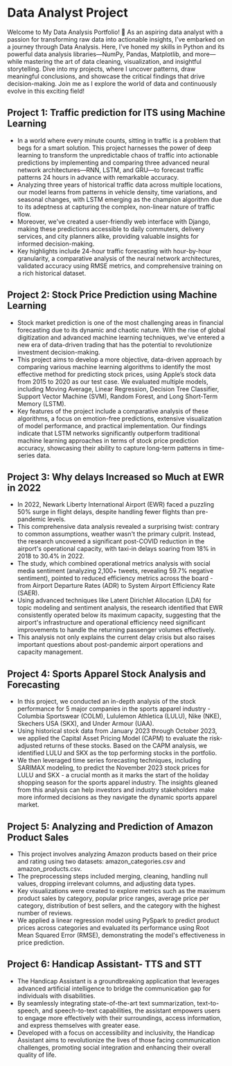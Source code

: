 # Data Analyst Project

Welcome to My Data Analysis Portfolio! 🚀 As an aspiring data analyst with a passion for transforming raw data into actionable insights, I’ve embarked on a journey through Data Analysis. Here, I’ve honed my skills in Python and its powerful data analysis libraries—NumPy, Pandas, Matplotlib, and more—while mastering the art of data cleaning, visualization, and insightful storytelling. Dive into my projects, where I uncover patterns, draw meaningful conclusions, and showcase the critical findings that drive decision-making. Join me as I explore the world of data and continuously evolve in this exciting field!

## Project 1: Traffic prediction for ITS using Machine Learning

* In a world where every minute counts, sitting in traffic is a problem that begs for a smart solution. This project harnesses the power of deep learning to transform the unpredictable chaos of traffic into actionable predictions by implementing and comparing three advanced neural network architectures—RNN, LSTM, and GRU—to forecast traffic patterns 24 hours in advance with remarkable accuracy. 
* Analyzing three years of historical traffic data across multiple locations, our model learns from patterns in vehicle density, time variations, and seasonal changes, with LSTM emerging as the champion algorithm due to its adeptness at capturing the complex, non-linear nature of traffic flow. 
* Moreover, we've created a user-friendly web interface with Django, making these predictions accessible to daily commuters, delivery services, and city planners alike, providing valuable insights for informed decision-making. 
* Key highlights include 24-hour traffic forecasting with hour-by-hour granularity, a comparative analysis of the neural network architectures, validated accuracy using RMSE metrics, and comprehensive training on a rich historical dataset.

## Project 2: Stock Price Prediction using Machine Learning
* Stock market prediction is one of the most challenging areas in financial forecasting due to its dynamic and chaotic nature. With the rise of global digitization and advanced machine learning techniques, we've entered a new era of data-driven trading that has the potential to revolutionize investment decision-making.
* This project aims to develop a more objective, data-driven approach by comparing various machine learning algorithms to identify the most effective method for predicting stock prices, using Apple’s stock data from 2015 to 2020 as our test case. We evaluated multiple models, including Moving Average, Linear Regression, Decision Tree Classifier, Support Vector Machine (SVM), Random Forest, and Long Short-Term Memory (LSTM).
* Key features of the project include a comparative analysis of these algorithms, a focus on emotion-free predictions, extensive visualization of model performance, and practical implementation. Our findings indicate that LSTM networks significantly outperform traditional machine learning approaches in terms of stock price prediction accuracy, showcasing their ability to capture long-term patterns in time-series data.

## Project 3: Why delays Increased so Much at EWR in 2022
* In 2022, Newark Liberty International Airport (EWR) faced a puzzling 50% surge in flight delays, despite handling fewer flights than pre-pandemic levels.
* This comprehensive data analysis revealed a surprising twist: contrary to common assumptions, weather wasn't the primary culprit. Instead, the research uncovered a significant post-COVID reduction in the airport's operational capacity, with taxi-in delays soaring from 18% in 2018 to 30.4% in 2022.
* The study, which combined operational metrics analysis with social media sentiment (analyzing 2,100+ tweets, revealing 59.7% negative sentiment), pointed to reduced efficiency metrics across the board - from Airport Departure Rates (ADR) to System Airport Efficiency Rate (SAER).
*  Using advanced techniques like Latent Dirichlet Allocation (LDA) for topic modeling and sentiment analysis, the research identified that EWR consistently operated below its maximum capacity, suggesting that the airport's infrastructure and operational efficiency need significant improvements to handle the returning passenger volumes effectively.
*  This analysis not only explains the current delay crisis but also raises important questions about post-pandemic airport operations and capacity management.

## Project 4: Sports Apparel Stock Analysis and Forecasting
* In this project, we conducted an in-depth analysis of the stock performance for 5 major companies in the sports apparel industry - Columbia Sportswear (COLM), Lululemon Athletica (LULU), Nike (NKE), Skechers USA (SKX), and Under Armour (UAA).
* Using historical stock data from January 2023 through October 2023, we applied the Capital Asset Pricing Model (CAPM) to evaluate the risk-adjusted returns of these stocks. Based on the CAPM analysis, we identified LULU and SKX as the top performing stocks in the portfolio.
* We then leveraged time series forecasting techniques, including SARIMAX modeling, to predict the November 2023 stock prices for LULU and SKX - a crucial month as it marks the start of the holiday shopping season for the sports apparel industry. The insights gleaned from this analysis can help investors and industry stakeholders make more informed decisions as they navigate the dynamic sports apparel market.

## Project 5: Analyzing and Prediction of Amazon Product Sales
* This project involves analyzing Amazon products based on their price and rating using two datasets: amazon_categories.csv and amazon_products.csv. 
* The preprocessing steps included merging, cleaning, handling null values, dropping irrelevant columns, and adjusting data types.
* Key visualizations were created to explore metrics such as the maximum product sales by category, popular price ranges, average price per category, distribution of best sellers, and the category with the highest number of reviews.
* We applied a linear regression model using PySpark to predict product prices across categories and evaluated its performance using Root Mean Squared Error (RMSE), demonstrating the model's effectiveness in price prediction.


## Project 6: Handicap Assistant- TTS and STT
* The Handicap Assistant is a groundbreaking application that leverages advanced artificial intelligence to bridge the communication gap for individuals with disabilities.
* By seamlessly integrating state-of-the-art text summarization, text-to-speech, and speech-to-text capabilities, the assistant empowers users to engage more effectively with their surroundings, access information, and express themselves with greater ease.
* Developed with a focus on accessibility and inclusivity, the Handicap Assistant aims to revolutionize the lives of those facing communication challenges, promoting social integration and enhancing their overall quality of life.
